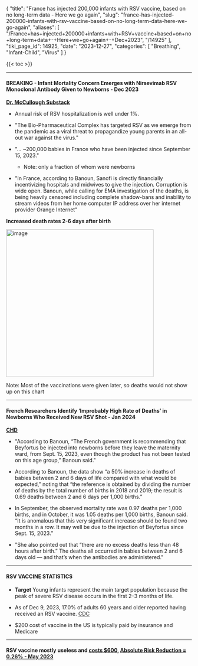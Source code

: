 {
  "title": "France has injected 200,000 infants with RSV vaccine, based on no long-term data - Here we go again",
  "slug": "france-has-injected-200000-infants-with-rsv-vaccine-based-on-no-long-term-data-here-we-go-again",
  "aliases": [
    "/France+has+injected+200000+infants+with+RSV+vaccine+based+on+no+long-term+data+-+Here+we+go+again+-+Dec+2023",
    "/14925"
  ],
  "tiki_page_id": 14925,
  "date": "2023-12-27",
  "categories": [
    "Breathing",
    "Infant-Child",
    "Virus"
  ]
}

{{< toc >}}

---

#### BREAKING - Infant Mortality Concern Emerges with Nirsevimab RSV Monoclonal Antibody Given to Newborns  - Dec 2023

 **[Dr. McCullough Substack](https://petermcculloughmd.substack.com/p/breaking-infant-mortality-concern?utm_campaign=email-post&r=ofo3r&utm_source=substack&utm_medium=email)** 

* Annual risk of RSV hospitalization is well under 1%.

* "The Bio-Pharmaceutical Complex has targeted RSV as we emerge from the pandemic as a viral threat to propagandize young parents in an all-out war against the virus."

* "... ~200,000 babies in France who have been injected since September 15, 2023."

   * Note: only a fraction of whom were newborns

* "In France, according to Banoun, Sanofi is directly financially incentivizing hospitals and midwives to give the injection. Corruption is wide open. Banoun, while calling for EMA investigation of the deaths, is being heavily censored including complete shadow-bans and inability to stream videos from her home computer IP address over her internet provider Orange Internet"

 **Increased death rates 2-6 days after birth** 

<img src="https://d1bk1kqxc0sym.cloudfront.net/attachments/png/die-within-6-days-of-birth.png" alt="image" width="400">

Note:  Most of the vaccinations were given later, so deaths would not show up on this chart

---

#### French Researchers Identify ‘Improbably High Rate of Deaths’ in Newborns Who Received New RSV Shot - Jan 2024

 **[CHD](https://childrenshealthdefense.org/defender/newborns-rsv-shot-beyfortus-death-rate-france/?utm_source=luminate&utm_medium=email&utm_campaign=defender&utm_id=20240102)** 

* "According to Banoun, “The French government is recommending that Beyfortus be injected into newborns before they leave the maternity ward, from Sept. 15, 2023, even though the product has not been tested on this age group,” Banoun said."

* According to Banoun, the data show “a 50% increase in deaths of babies between 2 and 6 days of life compared with what would be expected,” noting that “the reference is obtained by dividing the number of deaths by the total number of births in 2018 and 2019; the result is 0.69 deaths between 2 and 6 days per 1,000 births.”

* In September, the observed mortality rate was 0.97 deaths per 1,000 births, and in October, it was 1.05 deaths per 1,000 births, Banoun said. “It is anomalous that this very significant increase should be found two months in a row. It may well be due to the injection of Beyfortus since Sept. 15, 2023.”

* "She also pointed out that “there are no excess deaths less than 48 hours after birth.” The deaths all occurred in babies between 2 and 6 days old — and that’s when the antibodies are administered."

---

#### RSV VACCINE STATISTICS

*  **Target**  Young infants represent the main target population because the peak of severe RSV disease occurs in the first 2–3 months of life.

* As of Dec 9, 2023, 17.0% of adults 60 years and older reported having received an RSV vaccine. [CDC](https://www.cdc.gov/vaccines/imz-managers/coverage/rsvvaxview/index.html#:~:text=Estimates%20of%20vaccination%20coverage%20are,definitely%20plan%20to%20get%20vaccinated.)

* $200 cost of vaccine in the US is typically paid by insurance and Medicare

---

#### RSV vaccine mostly useless and [costs $600](https://www.airfinity.com/articles/astrazenecas-infant-rsv-drug-beyfortus-could-generate-usd1-1bn-sales-revenue),  [Absolute Risk Reduction = 0.26%  - May 2023](https://www.trialsitenews.com/a/fda-approves-respiratory-syncytial-virus-vaccine-with-mostly-useless-0.26-absolute-risk-reduction-1638272d)
